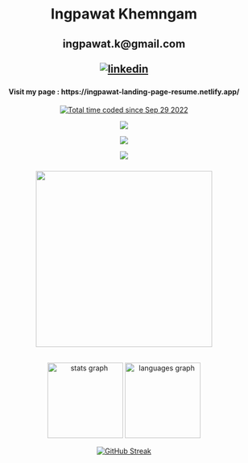 <h1 align="center">Ingpawat Khemngam</h1> 


###

<h2 align="center">ingpawat.k@gmail.com 
  <div align="center"></br>
<a href="https://linkedin.com/in/ingpawat" target="_blank">
<img src=https://img.shields.io/badge/linkedin-%231E77B5.svg?&style=for-the-badge&logo=linkedin&logoColor=white alt=linkedin style="margin-bottom: 5px;" />
</a>  
</div>  
</h2>
<h4 align="center">Visit my page : https://ingpawat-landing-page-resume.netlify.app/</h4>

<div align="center">
<a href="https://wakatime.com/@019db2de-8494-4d62-a8c3-b9c3735977ba">
<img src="https://wakatime.com/badge/user/019db2de-8494-4d62-a8c3-b9c3735977ba.svg" alt="Total time coded since Sep 29 2022" /></a>
</div>

<p align="center">
  <a href="">
    <img src="https://skillicons.dev/icons?i=js,html,css" />
  </a>
</p>

<p align="center">
  <a href="">
    <img src="https://skillicons.dev/icons?i=react,tailwind,nodejs,express,postgres,mongodb,nextjs" />
  </a>
</p>

<p align="center">
  <a href="">
    <img src="https://skillicons.dev/icons?i=figma,git,github,vite,vscode,discord" />
  </a>
</p>

###

<p align="left"></p>

###


<p align="center">
<img src='https://res.cloudinary.com/dlyijmtfx/image/upload/v1668858601/ipwlogo/ipwlogo_pfgmxy.png' height="350"></img>
</p></br>

<div align="center">
  <img src="https://github-readme-stats.vercel.app/api?hide_title=false&hide_rank=false&show_icons=true&include_all_commits=true&count_private=true&disable_animations=false&theme=monokai&locale=en&hide_border=false&username=ingpawat" height="150" alt="stats graph"  />
  <img src="https://github-readme-stats.vercel.app/api/top-langs?locale=en&hide_title=false&layout=compact&card_width=320&langs_count=5&theme=monokai&hide_border=false&username=ingpawat" height="150" alt="languages graph"  />
  
  [![GitHub Streak](https://streak-stats.demolab.com/?user=ingpawat&theme=monokai)](https://git.io/streak-stats)
</div>



###


